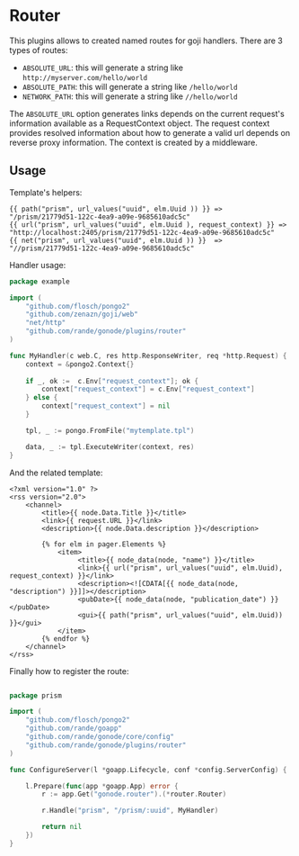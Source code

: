 Router
======

This plugins allows to created named routes for goji handlers. There are 3 types of routes:

- ``ABSOLUTE_URL``: this will generate a string like ``http://myserver.com/hello/world``  
- ``ABSOLUTE_PATH``: this will generate a string like ``/hello/world``
- ``NETWORK_PATH``: this will generate a string like ``//hello/world``

The ``ABSOLUTE_URL`` option generates links depends on the current request's information available as a RequestContext object.
The request context provides resolved information about how to generate a valid url depends on reverse proxy information.
The context is created by a middleware.

Usage
-----

Template's helpers:

```jinja
{{ path("prism", url_values("uuid", elm.Uuid )) }} => "/prism/21779d51-122c-4ea9-a09e-9685610adc5c"
{{ url("prism", url_values("uuid", elm.Uuid ), request_context) }} => "http://localhost:2405/prism/21779d51-122c-4ea9-a09e-9685610adc5c"
{{ net("prism", url_values("uuid", elm.Uuid )) }}  => "//prism/21779d51-122c-4ea9-a09e-9685610adc5c"
```

Handler usage:

```go
package example

import (
	"github.com/flosch/pongo2"
	"github.com/zenazn/goji/web"
	"net/http"
	"github.com/rande/gonode/plugins/router"
)

func MyHandler(c web.C, res http.ResponseWriter, req *http.Request) {
    context = &pongo2.Context{}
    
    if _, ok :=  c.Env["request_context"]; ok {
        context["request_context"] = c.Env["request_context"]
    } else {
        context["request_context"] = nil
    }

    tpl, _ := pongo.FromFile("mytemplate.tpl")

    data, _ := tpl.ExecuteWriter(context, res)
}

```

And the related template:

```jinja
<?xml version="1.0" ?>
<rss version="2.0">
    <channel>
        <title>{{ node.Data.Title }}</title>
        <link>{{ request.URL }}</link>
        <description>{{ node.Data.description }}</description>

        {% for elm in pager.Elements %}
            <item>
                 <title>{{ node_data(node, "name") }}</title>
                 <link>{{ url("prism", url_values("uuid", elm.Uuid), request_context) }}</link>
                 <description><![CDATA[{{ node_data(node, "description") }}]]></description>
                 <pubDate>{{ node_data(node, "publication_date") }}</pubDate>
                 <gui>{{ path("prism", url_values("uuid", elm.Uuid)) }}</gui>
            </item>
        {% endfor %}
    </channel>
</rss>
```

Finally how to register the route:

```go

package prism

import (
	"github.com/flosch/pongo2"
	"github.com/rande/goapp"
	"github.com/rande/gonode/core/config"
	"github.com/rande/gonode/plugins/router"
)

func ConfigureServer(l *goapp.Lifecycle, conf *config.ServerConfig) {

	l.Prepare(func(app *goapp.App) error {
		r := app.Get("gonode.router").(*router.Router)

		r.Handle("prism", "/prism/:uuid", MyHandler)

		return nil
	})
}
```